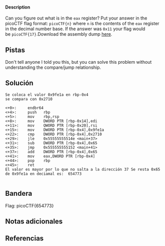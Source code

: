 
 
#### Description

Can you figure out what is in the `eax` register? Put your answer in the picoCTF flag format: `picoCTF{n}` where `n` is the contents of the `eax` register in the decimal number base. If the answer was `0x11` your flag would be `picoCTF{17}`.Download the assembly dump [here](https://artifacts.picoctf.net/c/511/disassembler-dump0_d.txt).

## Pistas

Don't tell anyone I told you this, but you can solve this problem without understanding the compare/jump relationship.

## Solución

``` 
Se coloca el valor 0x9fe1a en rbp-0x4
se compara con 0x2710 

<+0>:     endbr64 
<+4>:     push   rbp
<+5>:     mov    rbp,rsp
<+8>:     mov    DWORD PTR [rbp-0x14],edi
<+11>:    mov    QWORD PTR [rbp-0x20],rsi
<+15>:    mov    DWORD PTR [rbp-0x4],0x9fe1a
<+22>:    cmp    DWORD PTR [rbp-0x4],0x2710
<+29>:    jle    0x55555555514e <main+37>
<+31>:    sub    DWORD PTR [rbp-0x4],0x65
<+35>:    jmp    0x555555555152 <main+41>
<+37>:    add    DWORD PTR [rbp-0x4],0x65
<+41>:    mov    eax,DWORD PTR [rbp-0x4]
<+44>:    pop    rbp
<+45>:    ret
El valor es mayor por lo que no salta a la dirección 37 Se resta 0x65 de 0x9fe1a en deciamal es:  654773


```

## Bandera
Flag: picoCTF{654773}


## Notas adicionales


## Referencias

